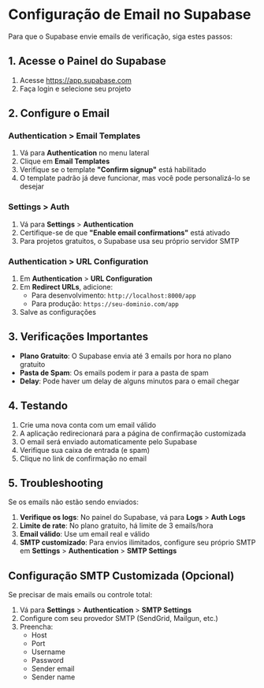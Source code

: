 # Configuração de Email no Supabase

Para que o Supabase envie emails de verificação, siga estes passos:

## 1. Acesse o Painel do Supabase

1. Acesse https://app.supabase.com
2. Faça login e selecione seu projeto

## 2. Configure o Email

### Authentication > Email Templates
1. Vá para **Authentication** no menu lateral
2. Clique em **Email Templates**
3. Verifique se o template **"Confirm signup"** está habilitado
4. O template padrão já deve funcionar, mas você pode personalizá-lo se desejar

### Settings > Auth
1. Vá para **Settings** > **Authentication**
2. Certifique-se de que **"Enable email confirmations"** está ativado
3. Para projetos gratuitos, o Supabase usa seu próprio servidor SMTP

### Authentication > URL Configuration
1. Em **Authentication** > **URL Configuration**
2. Em **Redirect URLs**, adicione:
   - Para desenvolvimento: `http://localhost:8000/app`
   - Para produção: `https://seu-dominio.com/app`
3. Salve as configurações

## 3. Verificações Importantes

- **Plano Gratuito**: O Supabase envia até 3 emails por hora no plano gratuito
- **Pasta de Spam**: Os emails podem ir para a pasta de spam
- **Delay**: Pode haver um delay de alguns minutos para o email chegar

## 4. Testando

1. Crie uma nova conta com um email válido
2. A aplicação redirecionará para a página de confirmação customizada
3. O email será enviado automaticamente pelo Supabase
4. Verifique sua caixa de entrada (e spam)
5. Clique no link de confirmação no email

## 5. Troubleshooting

Se os emails não estão sendo enviados:

1. **Verifique os logs**: No painel do Supabase, vá para **Logs** > **Auth Logs**
2. **Limite de rate**: No plano gratuito, há limite de 3 emails/hora
3. **Email válido**: Use um email real e válido
4. **SMTP customizado**: Para envios ilimitados, configure seu próprio SMTP em **Settings** > **Authentication** > **SMTP Settings**

## Configuração SMTP Customizada (Opcional)

Se precisar de mais emails ou controle total:

1. Vá para **Settings** > **Authentication** > **SMTP Settings**
2. Configure com seu provedor SMTP (SendGrid, Mailgun, etc.)
3. Preencha:
   - Host
   - Port
   - Username
   - Password
   - Sender email
   - Sender name